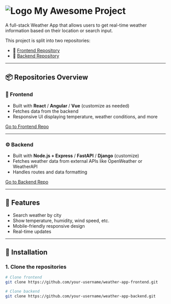 # ![Logo](images/logo.png) My Awesome Project

A full-stack Weather App that allows users to get real-time weather information based on their location or search input.

This project is split into two repositories:

- 🔗 [Frontend Repository](https://github.com/tomislav98/weather_app_frontend_flutter)
- 🔗 [Backend Repository](https://github.com/tomislav98/weather_app_backend_fastAPI)

---

## 📦 Repositories Overview

### 📁 Frontend

- Built with **React** / **Angular** / **Vue** (customize as needed)
- Fetches data from the backend
- Responsive UI displaying temperature, weather conditions, and more

[Go to Frontend Repo](https://github.com/your-username/weather-app-frontend)

---

### ⚙️ Backend

- Built with **Node.js + Express** / **FastAPI** / **Django** (customize)
- Fetches weather data from external APIs like OpenWeather or WeatherAPI
- Handles routes and data formatting

[Go to Backend Repo](https://github.com/your-username/weather-app-backend)

---

## 🚀 Features

- Search weather by city
- Show temperature, humidity, wind speed, etc.
- Mobile-friendly responsive design
- Real-time updates

---

## 🔧 Installation

### 1. Clone the repositories

```bash
# Clone frontend
git clone https://github.com/your-username/weather-app-frontend.git

# Clone backend
git clone https://github.com/your-username/weather-app-backend.git
